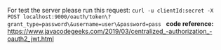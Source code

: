 For test the server please run this request:
`curl -u clientId:secret -X POST localhost:9000/oauth/token\?grant_type=password\&username=user\&password=pass
`
**code reference:**
https://www.javacodegeeks.com/2019/03/centralized_-authorization_-oauth2_jwt.html
